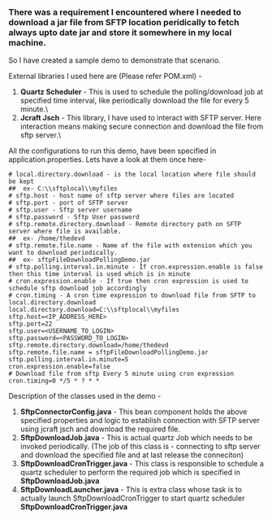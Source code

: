 ### There was a requirement I encountered where I needed to download a jar file from SFTP location peridically to fetch always upto date jar and store it somewhere in my local machine.
So I have created a sample demo to demonstrate that scenario.

External libraries I used here are (Please refer POM.xml) -
1. **Quartz Scheduler** - This is used to schedule the polling/download job at specified time interval, like periodically download the file for every 5 minute.\
2. **Jcraft Jsch** - This library, I have used to interact with SFTP server. Here interaction means making secure connection and download the file from sftp server.\

All the configurations to run this demo, have been specified in application.properties. Lets have a look at them once here- 
```
# local.directory.download - is the local location where file should be kept
##	ex- C:\\sftplocal\\myfiles
# sftp.host - host name of sftp server where files are located
# sftp.port - port of SFTP server
# sftp.user - Sftp server username
# sftp.password - Sftp User password
# sftp.remote.directory.download - Remote directory path on SFTP server where file is available.
##	ex- /home/thedevd
# sftp.remote.file.name - Name of the file with extension which you want to download periodically.
##	ex- sftpFileDownloadPollingDemo.jar
# sftp.polling.interval.in.minute - If cron.expression.enable is false then this time interval is used which is in minute
# cron.expression.enable - If true then cron expression is used to schedule sftp download job accordingly
# cron.timing - A cron time expression to download file from SFTP to local.directory.download
local.directory.download=C:\\sftplocal\\myfiles
sftp.host=<IP_ADDRESS_HERE>
sftp.port=22
sftp.user=<USERNAME_TO_LOGIN>
sftp.password=<PASSWORD_TO_LOGIN>
sftp.remote.directory.download=/home/thedevd
sftp.remote.file.name = sftpFileDownloadPollingDemo.jar
sftp.polling.interval.in.minute=5
cron.expression.enable=false
# Download file from sftp Every 5 minute using cron expression
cron.timing=0 */5 * ? * *
```

Description of the classes used in the demo -
1. **SftpConnectorConfig.java** - This bean component holds the above specified properties and logic to establish connection with SFTP server using jcraft jsch and download the required file.
2. **SftpDownloadJob.java** - This is actual quartz Job which needs to be invoked periodically. (The job of this class is - connecting to sftp server and download the specified file and at last release the conneciton)
3. **SftpDownloadCronTrigger.java** - This class is responsible to schedule a quartz scheduler to perform the required job which is specified in **SftpDownloadJob.java**
4. **SftpDownloadLauncher.java** - This is extra class whose task is to actually launch SftpDownloadCronTrigger to start quartz scheduler **SftpDownloadCronTrigger.java** 
